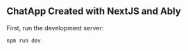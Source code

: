 
## ChatApp Created with NextJS and Ably

First, run the development server:

```bash
npm run dev
```
